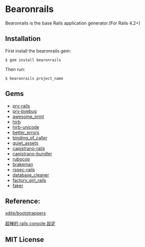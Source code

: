 # Bearonrails

Bearonrails is the base Rails application generator.(For Rails 4.2+)

## Installation

First install the bearonrails gem:

    $ gem install bearonrails

Then run:

    $ bearonrails project_name

## Gems

* [pry-rails](https://github.com/rweng/pry-rails)
* [pry-byebug](https://github.com/deivid-rodriguez/pry-byebug)
* [awesome_print](https://github.com/michaeldv/awesome_print)
* [hirb](https://github.com/cldwalker/hirb)
* [hirb-unicode](https://github.com/miaout17/hirb-unicode)
* [better_errors](https://github.com/charliesome/better_errors)
* [binding_of_caller](https://github.com/banister/binding_of_caller)
* [quiet_assets](https://github.com/evrone/quiet_assets)
* [capistrano-rails](https://github.com/capistrano/rails/)
* [capistrano-bundler](https://github.com/capistrano/bundler/)
* [rubocop](https://github.com/bbatsov/rubocop)
* [brakeman](https://github.com/presidentbeef/brakeman)
* [rspec-rails](https://github.com/rspec/rspec-rails)
* [database_cleaner](https://github.com/DatabaseCleaner/database_cleaner)
* [factory_girl_rails](https://github.com/thoughtbot/factory_girl_rails)
* [faker](https://github.com/stympy/faker)

## Reference:

[xdite/bootstrappers](https://github.com/xdite/bootstrappers)

[超棒的 rails console 設定](http://toyroom.bruceli.net/tw/2014/08/13/awesome-rails-console-customization-using-pry.html)


## MIT License

